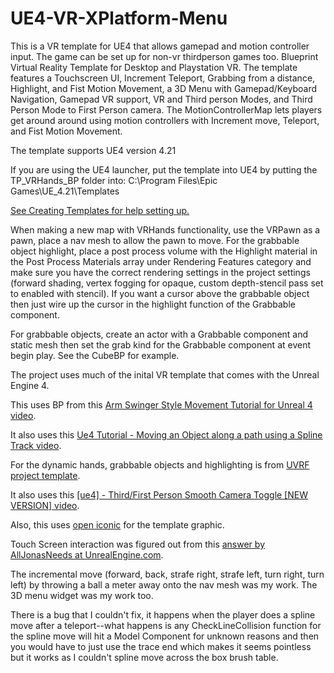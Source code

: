 # UE4-VR-XPlatform-Menu
This is a VR template for UE4 that allows gamepad and motion controller input. The game can be set up for non-vr thirdperson games too. Blueprint Virtual Reality Template for Desktop and Playstation VR. The template features a Touchscreen UI, Increment Teleport, Grabbing from a distance, Highlight, and Fist Motion Movement, a 3D Menu with Gamepad/Keyboard Navigation, Gamepad VR support, VR and Third person Modes, and Third Person Mode to First Person camera. The MotionControllerMap lets players get around around using motion controllers with Increment move, Teleport, and Fist Motion Movement.

The template supports UE4 version 4.21

If you are using the UE4 launcher, put the template into UE4 by putting the TP_VRHands_BP folder into: 
C:\Program Files\Epic Games\UE_4.21\Templates

<a href="https://docs.unrealengine.com/en-US/Engine/Basics/Projects/CreatingTemplates" target="_blank">See Creating Templates for help setting up.</a>

When making a new map with VRHands functionality, use the VRPawn as a pawn, place a nav mesh to allow the pawn to move. For the grabbable object highlight, place a post process volume with the Highlight material in the Post Process Materials array under Rendering Features category and make sure you have the correct rendering settings in the project settings (forward shading, vertex fogging for opaque, custom depth-stencil pass set to enabled with stencil). If you want a cursor above the grabbable object then just wire up the cursor in the highlight function of the Grabbable component.

For grabbable objects, create an actor with a Grabbable component and static mesh then set the grab kind for the Grabbable component at event begin play. See the CubeBP for example.

The project uses much of the inital VR template that comes with the Unreal Engine 4.

This uses BP from this <a href="https://youtu.be/lMieSD_7nSg" target="_blank">Arm Swinger Style Movement Tutorial for Unreal 4 video</a>.

It also uses this <a href="https://youtu.be/bWXI91FdMtk" target="_blank">Ue4 Tutorial - Moving an Object along a path using a Spline Track video</a>.

For the dynamic hands, grabbable objects and highlighting is from <a href="https://forums.unrealengine.com/development-discussion/vr-ar-development/1381972-uvrf-handpresence-template-for-rift-vive-free-shooting-range-update-1-3-laser-interactions" target="_blank">UVRF project template</a>.

It also uses this <a href="https://youtu.be/gaSGBsOsFfk" target="_blank">[ue4] - Third/First Person Smooth Camera Toggle [NEW VERSION] video</a>.

Also, this uses <a href="https://useiconic.com/icons/menu/" target="_blank">open iconic</a> for the template graphic.

Touch Screen interaction was figured out from this <a href="https://answers.unrealengine.com/questions/669917/vr-touch-screen-interaction.html" target="_blank">answer by AllJonasNeeds at UnrealEngine.com</a>.

The incremental move (forward, back, strafe right, strafe left, turn right, turn left) by throwing a ball a meter away onto the nav mesh was my work. The 3D menu widget was my work too.

There is a bug that I couldn't fix, it happens when the player does a spline move after a teleport--what happens is any CheckLineCollision function for the spline move will hit a Model Component for unknown reasons and then you would have to just use the trace end which makes it seems pointless but it works as I couldn't spline move across the box brush table.

